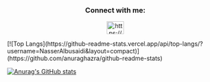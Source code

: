 <h3 align="center">Connect with me:</h3>
<p align="center">
<a href="https://www.linkedin.com/in/nasser-albusaidi-308642113/" target="blank"><img align="center" src="https://raw.githubusercontent.com/rahuldkjain/github-profile-readme-generator/master/src/images/icons/Social/linked-in-alt.svg" alt="https://www.linkedin.com/in/nasser-albusaidi-308642113/" height="30" width="40" /></a>
</p>

<div align"center">
[![Top Langs](https://github-readme-stats.vercel.app/api/top-langs/?username=NasserAlbusaidi&layout=compact)](https://github.com/anuraghazra/github-readme-stats)




[![Anurag's GitHub stats](https://github-readme-stats.vercel.app/api?username=NasserAlbusaidi)](https://github.com/anuraghazra/github-readme-stats)
</div>
